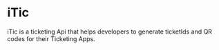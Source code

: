 # iTic

iTic is a ticketing Api that helps developers to generate ticketIds and QR codes for their Ticketing Apps.